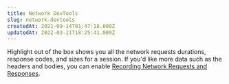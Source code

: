 ```yaml
---
title: Network DevTools
slug: network-devtools
createdAt: 2021-09-14T01:47:18.000Z
updatedAt: 2022-03-21T18:25:41.000Z
---
```


Highlight out of the box shows you all the network requests durations, response codes, and sizes for a session. If you'd like more data such as the headers and bodies, you can enable [Recording Network Requests and Responses](./recording-network-requests-and-responses.md).
